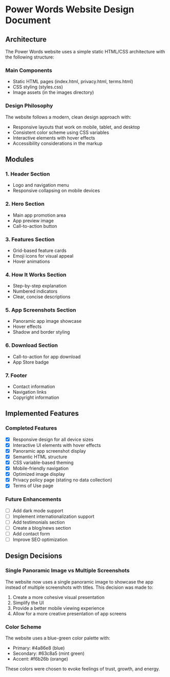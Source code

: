 # Power Words Website Design Document

## Architecture

The Power Words website uses a simple static HTML/CSS architecture with the following structure:

### Main Components
- Static HTML pages (index.html, privacy.html, terms.html)
- CSS styling (styles.css)
- Image assets (in the images directory)

### Design Philosophy
The website follows a modern, clean design approach with:
- Responsive layouts that work on mobile, tablet, and desktop
- Consistent color scheme using CSS variables
- Interactive elements with hover effects
- Accessibility considerations in the markup

## Modules

### 1. Header Section
- Logo and navigation menu
- Responsive collapsing on mobile devices

### 2. Hero Section
- Main app promotion area
- App preview image
- Call-to-action button

### 3. Features Section
- Grid-based feature cards
- Emoji icons for visual appeal
- Hover animations

### 4. How It Works Section
- Step-by-step explanation
- Numbered indicators
- Clear, concise descriptions

### 5. App Screenshots Section
- Panoramic app image showcase
- Hover effects
- Shadow and border styling

### 6. Download Section
- Call-to-action for app download
- App Store badge

### 7. Footer
- Contact information
- Navigation links
- Copyright information

## Implemented Features

### Completed Features
- [x] Responsive design for all device sizes
- [x] Interactive UI elements with hover effects
- [x] Panoramic app screenshot display
- [x] Semantic HTML structure
- [x] CSS variable-based theming
- [x] Mobile-friendly navigation
- [x] Optimized image display
- [x] Privacy policy page (stating no data collection)
- [x] Terms of Use page

### Future Enhancements
- [ ] Add dark mode support
- [ ] Implement internationalization support
- [ ] Add testimonials section
- [ ] Create a blog/news section
- [ ] Add contact form
- [ ] Improve SEO optimization

## Design Decisions

### Single Panoramic Image vs Multiple Screenshots
The website now uses a single panoramic image to showcase the app instead of multiple screenshots with titles. This decision was made to:
1. Create a more cohesive visual presentation
2. Simplify the UI
3. Provide a better mobile viewing experience
4. Allow for a more creative presentation of app screens

### Color Scheme
The website uses a blue-green color palette with:
- Primary: #4a86e8 (blue)
- Secondary: #63c8a5 (mint green)
- Accent: #f6b26b (orange)

These colors were chosen to evoke feelings of trust, growth, and energy. 